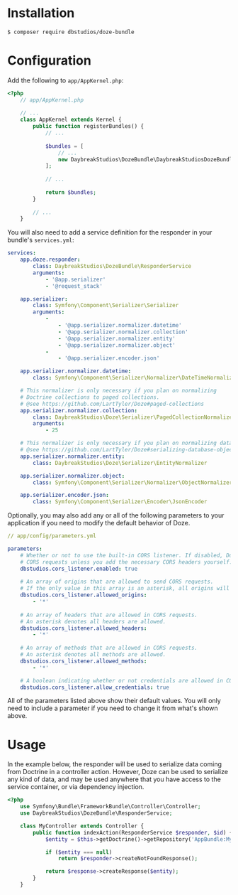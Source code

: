 # Installation
```bash
$ composer require dbstudios/doze-bundle
```

# Configuration
Add the following to `app/AppKernel.php`:

```php
<?php
    // app/AppKernel.php
    
    // ...
    class AppKernel extends Kernel {
        public function registerBundles() {
            // ...
            
            $bundles = [
            	// ...
            	new DaybreakStudios\DozeBundle\DaybreakStudiosDozeBundle(),
            ];
            
            // ...
    
            return $bundles;
        }
    
        // ...
    }
```

You will also need to add a service definition for the responder in your bundle's `services.yml`:

```yaml
services:
    app.doze.responder:
        class: DaybreakStudios\DozeBundle\ResponderService
        arguments:
            - '@app.serializer'
            - '@request_stack'

    app.serializer:
        class: Symfony\Component\Serializer\Serializer
        arguments:
            -
                - '@app.serializer.normalizer.datetime'
                - '@app.serializer.normalizer.collection'
                - '@app.serializer.normalizer.entity'
                - '@app.serializer.normalizer.object'
            -
                - '@app.serializer.encoder.json'

    app.serializer.normalizer.datetime:
        class: Symfony\Component\Serializer\Normalizer\DateTimeNormalizer

    # This normalizer is only necessary if you plan on normalizing
    # Doctrine collections to paged collections.
    # @see https://github.com/LartTyler/Doze#paged-collections
    app.serializer.normalizer.collection:
        class: DaybreakStudios\Doze\Serializer\PagedCollectionNormalizer
        arguments:
            - 25

    # This normalizer is only necessary if you plan on normalizing database entities.
    # @see https://github.com/LartTyler/Doze#serializing-database-objects
    app.serializer.normalizer.entity:
        class: DaybreakStudios\Doze\Serializer\EntityNormalizer

    app.serializer.normalizer.object:
        class: Symfony\Component\Serializer\Normalizer\ObjectNormalizer

    app.serializer.encoder.json:
        class: Symfony\Component\Serializer\Encoder\JsonEncoder
```

Optionally, you may also add any or all of the following parameters to your application if you need to
modify the default behavior of Doze.

```yaml
// app/config/parameters.yml

parameters:
    # Whether or not to use the built-in CORS listener. If disabled, Doze will not be able to respond to
    # CORS requests unless you add the necessary CORS headers yourself.
    dbstudios.cors_listener.enabled: true
    
    # An array of origins that are allowed to send CORS requests.
    # If the only value in this array is an asterisk, all origins will be allowed.
    dbstudios.cors_listener.allowed_origins:
        - '*'
        
    # An array of headers that are allowed in CORS requests.
    # An asterisk denotes all headers are allowed.
    dbstudios.cors_listener.allowed_headers:
        - '*'
        
    # An array of methods that are allowed in CORS requests.
    # An asterisk denotes all methods are allowed.
    dbstudios.cors_listener.allowed_methods:
        - '*'

    # A boolean indicating whether or not credentials are allowed in CORS requests.
    dbstudios.cors_listener.allow_credentials: true
```

All of the parameters listed above show their default values. You will only need to include a parameter if you need
to change it from what's shown above.

# Usage
In the example below, the responder will be used to serialize data coming from Doctrine in a controller action. However,
Doze can be used to serialize any kind of data, and may be used anywhere that you have access to the service container,
or via dependency injection.

```php
<?php
    use Symfony\Bundle\FrameworkBundle\Controller\Controller;
    use DaybreakStudios\DozeBundle\ResponderService;

    class MyController extends Controller {
        public function indexAction(ResponderService $responder, $id) {
            $entity = $this->getDoctrine()->getRepository('AppBundle:MyEntity')->find($id);

            if ($entity === null)
                return $responder->createNotFoundResponse();

            return $response->createResponse($entity);
        }
    }
```